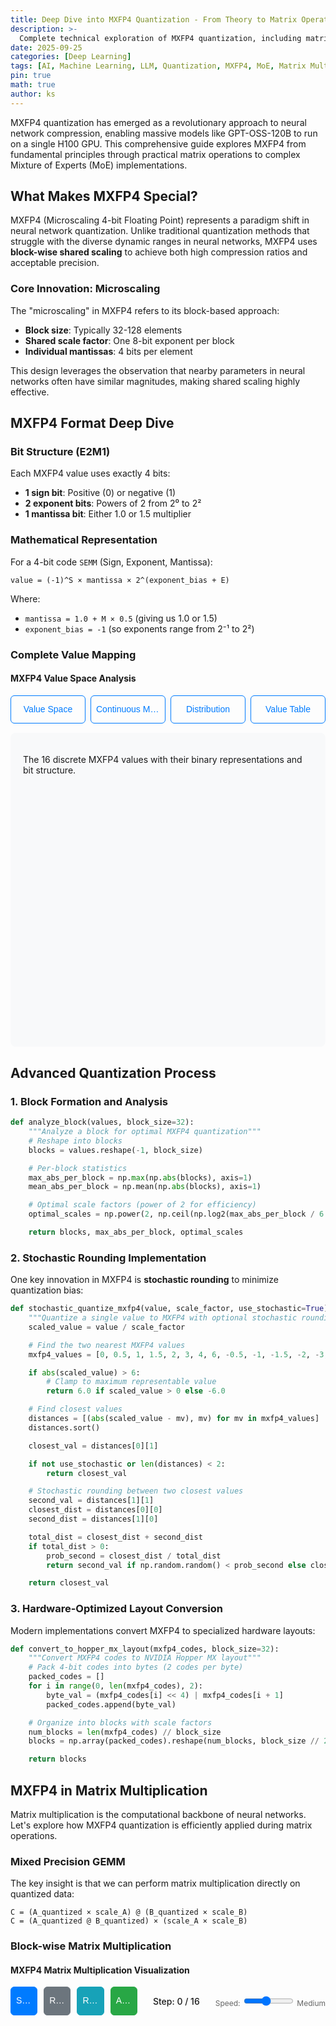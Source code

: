 ```yaml
---
title: Deep Dive into MXFP4 Quantization - From Theory to Matrix Operations and MoE Layers
description: >-
  Complete technical exploration of MXFP4 quantization, including matrix multiplication and Mixture of Experts implementation with interactive visualizations
date: 2025-09-25
categories: [Deep Learning]
tags: [AI, Machine Learning, LLM, Quantization, MXFP4, MoE, Matrix Multiplication, Optimization]
pin: true
math: true
author: ks
---
```


MXFP4 quantization has emerged as a revolutionary approach to neural network compression, enabling massive models like GPT-OSS-120B to run on a single H100 GPU. This comprehensive guide explores MXFP4 from fundamental principles through practical matrix operations to complex Mixture of Experts (MoE) implementations.

## What Makes MXFP4 Special?

MXFP4 (Microscaling 4-bit Floating Point) represents a paradigm shift in neural network quantization. Unlike traditional quantization methods that struggle with the diverse dynamic ranges in neural networks, MXFP4 uses **block-wise shared scaling** to achieve both high compression ratios and acceptable precision.

### Core Innovation: Microscaling

The "microscaling" in MXFP4 refers to its block-based approach:
- **Block size**: Typically 32-128 elements
- **Shared scale factor**: One 8-bit exponent per block
- **Individual mantissas**: 4 bits per element

This design leverages the observation that nearby parameters in neural networks often have similar magnitudes, making shared scaling highly effective.

## MXFP4 Format Deep Dive

### Bit Structure (E2M1)

Each MXFP4 value uses exactly 4 bits:
- **1 sign bit**: Positive (0) or negative (1)
- **2 exponent bits**: Powers of 2 from 2⁰ to 2²
- **1 mantissa bit**: Either 1.0 or 1.5 multiplier

### Mathematical Representation

For a 4-bit code `SEMM` (Sign, Exponent, Mantissa):

```
value = (-1)^S × mantissa × 2^(exponent_bias + E)
```

Where:
- `mantissa = 1.0 + M × 0.5` (giving us 1.0 or 1.5)
- `exponent_bias = -1` (so exponents range from 2⁻¹ to 2²)

### Complete Value Mapping

<div id="mxfp4-format-viz" class="my-4">
  <h4>MXFP4 Value Space Analysis</h4>

  <!-- Navigation -->
  <div class="mb-3">
    <div class="btn-group" role="group">
      <button type="button" class="btn btn-outline-primary chart-nav-btn" id="btn-value-space">Value Space</button>
      <button type="button" class="btn btn-outline-primary chart-nav-btn" id="btn-mapping">Continuous Mapping</button>
      <button type="button" class="btn btn-outline-primary chart-nav-btn" id="btn-distribution">Distribution</button>
      <button type="button" class="btn btn-outline-primary chart-nav-btn" id="btn-table">Value Table</button>
    </div>
  </div>

  <!-- Value Space View -->
  <div id="view-value-space" class="chart-view">
    <p class="text-muted small">
      The 16 discrete MXFP4 values with their binary representations and bit structure.
    </p>
    <div id="value-space-chart" style="height: 400px; width: 100%; position: relative;">
      <canvas id="valueSpaceCanvas" style="width: 100%; height: 100%; display: block;"></canvas>
    </div>
  </div>

  <!-- Mapping View -->
  <div id="view-mapping" class="chart-view" style="display: none;">
    <div class="mb-4">
      <h5>Continuous to Discrete Mapping</h5>
      <p class="text-muted small">
        Shows how continuous input values map to discrete MXFP4 values.
        The step function illustrates the quantization process and quantization error.
      </p>
      <div style="height: 400px; width: 100%; position: relative;">
        <canvas id="mappingCanvas" style="width: 100%; height: 100%; display: block;"></canvas>
      </div>
    </div>

    <div class="mb-4">
      <h5>Quantization Error Analysis</h5>
      <p class="text-muted small">
        Error between original and quantized values. Notice larger errors in sparse regions.
      </p>
      <div style="height: 300px; width: 100%; position: relative;">
        <canvas id="errorCanvas" style="width: 100%; height: 100%; display: block;"></canvas>
      </div>
    </div>
  </div>

  <!-- Distribution View -->
  <div id="view-distribution" class="chart-view" style="display: none;">
    <h5>Neural Network Weight Distribution</h5>
    <p class="text-muted small">
      How normally distributed values (typical of neural network weights) map to MXFP4 values.
    </p>
    <div style="height: 500px; width: 100%; position: relative;">
      <canvas id="distributionCanvas" style="width: 100%; height: 100%; display: block;"></canvas>
    </div>

    <div class="mt-4 text-muted small">
      <p><strong>Key Observations:</strong></p>
      <ul>
        <li>Values near zero (0.0, ±0.5, ±1.0) have highest probability</li>
        <li>Extreme values (±4.0, ±6.0) are rarely used in practice</li>
        <li>Non-uniform spacing affects representation efficiency</li>
        <li>Distribution matches typical neural network weight patterns</li>
      </ul>
    </div>
  </div>

  <!-- Table View -->
  <div id="view-table" class="chart-view" style="display: none;">
    <h5>Complete MXFP4 Value Table</h5>
    <div id="valueTable" class="table-responsive">
      <!-- Table will be populated by JavaScript -->
    </div>
  </div>
</div>

## Advanced Quantization Process

### 1. Block Formation and Analysis

```python
def analyze_block(values, block_size=32):
    """Analyze a block for optimal MXFP4 quantization"""
    # Reshape into blocks
    blocks = values.reshape(-1, block_size)

    # Per-block statistics
    max_abs_per_block = np.max(np.abs(blocks), axis=1)
    mean_abs_per_block = np.mean(np.abs(blocks), axis=1)

    # Optimal scale factors (power of 2 for efficiency)
    optimal_scales = np.power(2, np.ceil(np.log2(max_abs_per_block / 6.0)))

    return blocks, max_abs_per_block, optimal_scales
```

### 2. Stochastic Rounding Implementation

One key innovation in MXFP4 is **stochastic rounding** to minimize quantization bias:

```python
def stochastic_quantize_mxfp4(value, scale_factor, use_stochastic=True):
    """Quantize a single value to MXFP4 with optional stochastic rounding"""
    scaled_value = value / scale_factor

    # Find the two nearest MXFP4 values
    mxfp4_values = [0, 0.5, 1, 1.5, 2, 3, 4, 6, -0.5, -1, -1.5, -2, -3, -4, -6]

    if abs(scaled_value) > 6:
        # Clamp to maximum representable value
        return 6.0 if scaled_value > 0 else -6.0

    # Find closest values
    distances = [(abs(scaled_value - mv), mv) for mv in mxfp4_values]
    distances.sort()

    closest_val = distances[0][1]

    if not use_stochastic or len(distances) < 2:
        return closest_val

    # Stochastic rounding between two closest values
    second_val = distances[1][1]
    closest_dist = distances[0][0]
    second_dist = distances[1][0]

    total_dist = closest_dist + second_dist
    if total_dist > 0:
        prob_second = closest_dist / total_dist
        return second_val if np.random.random() < prob_second else closest_val

    return closest_val
```

### 3. Hardware-Optimized Layout Conversion

Modern implementations convert MXFP4 to specialized hardware layouts:

```python
def convert_to_hopper_mx_layout(mxfp4_codes, block_size=32):
    """Convert MXFP4 codes to NVIDIA Hopper MX layout"""
    # Pack 4-bit codes into bytes (2 codes per byte)
    packed_codes = []
    for i in range(0, len(mxfp4_codes), 2):
        byte_val = (mxfp4_codes[i] << 4) | mxfp4_codes[i + 1]
        packed_codes.append(byte_val)

    # Organize into blocks with scale factors
    num_blocks = len(mxfp4_codes) // block_size
    blocks = np.array(packed_codes).reshape(num_blocks, block_size // 2)

    return blocks
```

## MXFP4 in Matrix Multiplication

Matrix multiplication is the computational backbone of neural networks. Let's explore how MXFP4 quantization is efficiently applied during matrix operations.

### Mixed Precision GEMM

The key insight is that we can perform matrix multiplication directly on quantized data:

```
C = (A_quantized × scale_A) @ (B_quantized × scale_B)
C = (A_quantized @ B_quantized) × (scale_A × scale_B)
```

### Block-wise Matrix Multiplication

<div id="matmul-visualization" class="my-4">
  <h4>MXFP4 Matrix Multiplication Visualization</h4>
  <div class="controls mb-3">
    <div style="display: flex; flex-wrap: wrap; gap: 10px; align-items: center;">
      <button id="step-button" class="btn btn-primary">Step Forward</button>
      <button id="reset-button" class="btn btn-secondary">Reset</button>
      <button id="randomize-button" class="btn btn-info">Randomize Matrices</button>
      <button id="simulate-button" class="btn btn-success">Auto Simulate</button>
      <span style="margin-left: 15px; font-weight: 500;">
        Step: <span id="current-step">0</span> / <span id="total-steps">16</span>
      </span>
      <span style="margin-left: 15px; font-size: 12px; color: #666;">
        Speed: <input type="range" id="speed-slider" min="1" max="10" value="5" style="width: 80px;">
        <span id="speed-value">Medium</span>
      </span>
    </div>
  </div>
  <div id="matmul-canvas-container" style="height: 800px; width: 100%; position: relative;">
    <canvas id="matmulCanvas" style="width: 100%; height: 100%; display: block;"></canvas>
  </div>
</div>

### Optimized Implementation

Here's how matrix multiplication works with MXFP4 tensors:

```python
def mxfp4_matrix_multiply(A_quantized, A_scales, B_quantized, B_scales):
    """
    Perform matrix multiplication on MXFP4 quantized tensors

    Args:
        A_quantized: MXFP4 codes for matrix A [M, K]
        A_scales: Scale factors for A [M // block_size]
        B_quantized: MXFP4 codes for matrix B [K, N]
        B_scales: Scale factors for B [K // block_size]
    """
    # Convert MXFP4 codes to actual values
    A_dequant = dequantize_mxfp4(A_quantized, A_scales)
    B_dequant = dequantize_mxfp4(B_quantized, B_scales)

    # Perform matrix multiplication
    C = A_dequant @ B_dequant

    return C

def dequantize_mxfp4(quantized_codes, scale_factors, block_size=32):
    """Dequantize MXFP4 codes back to floating point values"""
    mxfp4_lookup = {
        0: 0.0, 1: 0.5, 2: 1.0, 3: 1.5, 4: 2.0, 5: 3.0, 6: 4.0, 7: 6.0,
        8: -0.0, 9: -0.5, 10: -1.0, 11: -1.5, 12: -2.0, 13: -3.0, 14: -4.0, 15: -6.0
    }

    # Map codes to MXFP4 values
    mxfp4_values = np.array([mxfp4_lookup[code] for code in quantized_codes.flatten()])
    mxfp4_values = mxfp4_values.reshape(quantized_codes.shape)

    # Apply scale factors block-wise
    result = np.zeros_like(mxfp4_values, dtype=np.float32)
    for i, scale in enumerate(scale_factors):
        start_idx = i * block_size
        end_idx = min(start_idx + block_size, mxfp4_values.shape[0])
        result[start_idx:end_idx] = mxfp4_values[start_idx:end_idx] * scale

    return result
```

### Performance Analysis

The computational benefits of MXFP4 matrix multiplication:

1. **Memory Bandwidth**: 4× reduction in data transfer
2. **Cache Efficiency**: More data fits in cache levels
3. **Specialized Hardware**: Native support in modern accelerators

<div id="performance-comparison" class="my-4">
  <div style="display: flex; flex-wrap: wrap; gap: 20px;">
    <div style="flex: 1; min-width: 300px;">
      <h5>Memory Usage Comparison</h5>
      <div style="height: 300px; width: 100%; position: relative;">
        <canvas id="memoryChart" style="width: 100%; height: 100%; display: block;"></canvas>
      </div>
    </div>
    <div style="flex: 1; min-width: 300px;">
      <h5>Throughput Analysis</h5>
      <div style="height: 300px; width: 100%; position: relative;">
        <canvas id="throughputChart" style="width: 100%; height: 100%; display: block;"></canvas>
      </div>
    </div>
  </div>
</div>

## MXFP4 in Mixture of Experts (MoE) Layers

MoE architectures benefit tremendously from MXFP4 quantization due to their massive parameter counts and sparse activation patterns.

### MoE Architecture Overview

A typical MoE layer consists of:
- **Router Network**: Selects which experts to activate
- **Expert Networks**: Specialized feedforward networks
- **Combining Logic**: Aggregates expert outputs

### MXFP4 MoE Implementation

Based on the GPT-OSS implementation, here's how MXFP4 is applied:

```python
class MXFP4_MoE_Layer:
    def __init__(self, config):
        self.num_experts = config.num_experts  # e.g., 128
        self.experts_per_token = config.experts_per_token  # e.g., 4
        self.hidden_size = config.hidden_size
        self.intermediate_size = config.intermediate_size

        # Quantized expert weights
        self.expert_weights_quantized = {}
        self.expert_scales = {}

        self._initialize_experts()

    def _initialize_experts(self):
        """Initialize and quantize all expert weights"""
        for expert_id in range(self.num_experts):
            # Create expert weights (typically much larger than hidden_size)
            w1 = torch.randn(self.hidden_size, self.intermediate_size * 2)
            w2 = torch.randn(self.intermediate_size, self.hidden_size)

            # Quantize to MXFP4
            w1_quant, w1_scales = self.quantize_mx4(w1)
            w2_quant, w2_scales = self.quantize_mx4(w2)

            self.expert_weights_quantized[expert_id] = {
                'w1': w1_quant, 'w2': w2_quant
            }
            self.expert_scales[expert_id] = {
                'w1': w1_scales, 'w2': w2_scales
            }

    def quantize_mx4(self, weight_tensor, block_size=32):
        """Quantize weights using MXFP4 format"""
        # Transpose for optimal memory layout (as in GPT-OSS)
        w = weight_tensor.mT.contiguous()

        # Convert to bfloat16 first
        w = w.to(torch.bfloat16)

        # Apply microscaling quantization
        w_quantized, w_scales = self.downcast_to_mxfp(w, block_size)

        # Convert to hardware-optimized layout
        w_quantized = self.convert_to_mx_layout(w_quantized)

        return w_quantized, w_scales

    def forward(self, x, router_weights):
        """Forward pass through MoE layer"""
        batch_size, seq_len, hidden_size = x.shape

        # Router determines expert selection
        expert_indices, expert_weights = self.route_tokens(x, router_weights)

        # Process through selected experts
        outputs = []
        for expert_id in expert_indices:
            # Get quantized weights for this expert
            w1_quant = self.expert_weights_quantized[expert_id]['w1']
            w2_quant = self.expert_weights_quantized[expert_id]['w2']
            w1_scales = self.expert_scales[expert_id]['w1']
            w2_scales = self.expert_scales[expert_id]['w2']

            # Dequantize and compute (or use fused kernel)
            expert_output = self.expert_forward(x, w1_quant, w1_scales, w2_quant, w2_scales)
            outputs.append(expert_output)

        # Combine expert outputs
        final_output = self.combine_expert_outputs(outputs, expert_weights)
        return final_output

    def route_tokens(self, x, router_weights):
        """Token routing logic"""
        # Compute routing probabilities
        routing_logits = x @ router_weights  # [batch, seq, num_experts]
        routing_probs = torch.softmax(routing_logits, dim=-1)

        # Select top-k experts per token
        expert_weights, expert_indices = torch.topk(routing_probs, self.experts_per_token, dim=-1)

        return expert_indices, expert_weights
```

### MoE Memory Efficiency

The memory savings in MoE layers with MXFP4 are dramatic:

<div id="moe-efficiency" class="my-4">
  <h4>MoE Memory Usage: BF16 vs MXFP4</h4>
  <div class="controls mb-3">
    <div style="display: flex; flex-wrap: wrap; gap: 20px; align-items: center;">
      <div>
        <label for="num-experts-slider">Number of Experts: <span id="num-experts-value">128</span></label>
        <input type="range" id="num-experts-slider" min="8" max="512" value="128" style="width: 150px;">
      </div>
      <div>
        <label for="expert-size-slider">Expert Size (M params): <span id="expert-size-value">100</span></label>
        <input type="range" id="expert-size-slider" min="10" max="1000" value="100" style="width: 150px;">
      </div>
    </div>
  </div>
  <div id="moe-memory-chart" style="height: 400px; width: 100%; position: relative;">
    <canvas id="moeMemoryCanvas" style="width: 100%; height: 100%; display: block;"></canvas>
  </div>
</div>

### Real-World Example: GPT-OSS-120B

The GPT-OSS-120B model demonstrates MXFP4's power in MoE architectures:

- **Total Parameters**: 120B
- **Active Parameters per Token**: ~6B (due to MoE sparsity)
- **Memory with BF16**: ~240GB
- **Memory with MXFP4**: ~67GB (3.6× reduction)
- **Single H100 Capability**: Enabled by MXFP4 quantization

### MoE Visualization

<div id="moe-architecture-viz" class="my-4">
  <h4>Interactive MoE Layer Visualization</h4>
  <div class="controls mb-3">
    <button id="animate-moe" class="btn btn-success">Animate Token Flow</button>
    <button id="show-routing" class="btn btn-info">Show Routing</button>
    <button id="highlight-quantization" class="btn btn-warning">Highlight Quantization</button>
  </div>
  <div id="moe-diagram" style="height: 600px; width: 100%; position: relative;">
    <canvas id="moeDiagramCanvas" style="width: 100%; height: 100%; display: block;"></canvas>
  </div>
</div>

## Advanced Topics

### Triton Kernels for MXFP4

Modern implementations use Triton kernels for optimal GPU performance:

```python
import triton
import triton.language as tl

@triton.jit
def mxfp4_gemm_kernel(
    # Input pointers
    a_ptr, b_ptr, c_ptr,
    # Scale factor pointers
    scale_a_ptr, scale_b_ptr,
    # Matrix dimensions
    M, N, K,
    # Block sizes
    BLOCK_SIZE_M: tl.constexpr,
    BLOCK_SIZE_N: tl.constexpr,
    BLOCK_SIZE_K: tl.constexpr,
):
    """Triton kernel for MXFP4 matrix multiplication"""
    # Program ID
    pid_m = tl.program_id(axis=0)
    pid_n = tl.program_id(axis=1)

    # Compute offsets
    offs_m = pid_m * BLOCK_SIZE_M + tl.arange(0, BLOCK_SIZE_M)
    offs_n = pid_n * BLOCK_SIZE_N + tl.arange(0, BLOCK_SIZE_N)
    offs_k = tl.arange(0, BLOCK_SIZE_K)

    # Initialize accumulator
    accumulator = tl.zeros((BLOCK_SIZE_M, BLOCK_SIZE_N), dtype=tl.float32)

    # Main computation loop
    for k in range(0, tl.cdiv(K, BLOCK_SIZE_K)):
        # Load A block (MXFP4)
        a_mask = (offs_m[:, None] < M) & (offs_k[None, :] < K)
        a = tl.load(a_ptr + offs_m[:, None] * K + offs_k[None, :], mask=a_mask)

        # Load B block (MXFP4)
        b_mask = (offs_k[:, None] < K) & (offs_n[None, :] < N)
        b = tl.load(b_ptr + offs_k[:, None] * N + offs_n[None, :], mask=b_mask)

        # Load scale factors
        scale_a = tl.load(scale_a_ptr + k)
        scale_b = tl.load(scale_b_ptr + k)

        # Dequantize and accumulate
        a_fp = dequantize_mxfp4(a) * scale_a
        b_fp = dequantize_mxfp4(b) * scale_b
        accumulator += tl.dot(a_fp, b_fp)

        # Update offsets for next iteration
        offs_k += BLOCK_SIZE_K

    # Store result
    c_mask = (offs_m[:, None] < M) & (offs_n[None, :] < N)
    tl.store(c_ptr + offs_m[:, None] * N + offs_n[None, :], accumulator, mask=c_mask)

@triton.jit
def dequantize_mxfp4(codes):
    """Dequantize MXFP4 codes to floating point"""
    # MXFP4 lookup table
    values = tl.constexpr([0.0, 0.5, 1.0, 1.5, 2.0, 3.0, 4.0, 6.0,
                          -0.0, -0.5, -1.0, -1.5, -2.0, -3.0, -4.0, -6.0])

    # Map codes to values (simplified - actual implementation more complex)
    return tl.gather(values, codes)
```

### Error Analysis and Mitigation

MXFP4 quantization introduces errors that can accumulate during training:

1. **Quantization Error**: Difference between original and quantized values
2. **Accumulation Error**: Errors that compound through network layers
3. **Gradient Mismatch**: Forward/backward pass precision differences

Mitigation strategies:
- **Stochastic Rounding**: Reduces quantization bias
- **Error Feedback**: Accumulates and corrects rounding errors
- **Mixed Precision**: Uses higher precision for critical computations

## Performance Benchmarks

### Memory Comparison

| Model Size | BF16 Memory | MXFP4 Memory | Reduction |
|------------|-------------|--------------|-----------|
| 7B params  | 14 GB       | 3.9 GB       | 3.6×      |
| 70B params | 140 GB      | 39 GB        | 3.6×      |
| 120B params| 240 GB      | 67 GB        | 3.6×      |

### Throughput Analysis

<div id="performance-metrics" class="my-4">
  <div style="display: flex; flex-wrap: wrap; gap: 20px;">
    <div style="flex: 1; min-width: 300px;">
      <h5>Training Throughput</h5>
      <div style="height: 300px; width: 100%; position: relative;">
        <canvas id="trainingThroughputChart" style="width: 100%; height: 100%; display: block;"></canvas>
      </div>
    </div>
    <div style="flex: 1; min-width: 300px;">
      <h5>Inference Latency</h5>
      <div style="height: 300px; width: 100%; position: relative;">
        <canvas id="inferenceLatencyChart" style="width: 100%; height: 100%; display: block;"></canvas>
      </div>
    </div>
  </div>
</div>

## Future Directions

### Hardware Support

- **NVIDIA Blackwell**: Native MXFP4 support
- **AMD RDNA4**: Expected MX format acceleration
- **Custom ASICs**: Optimized for microscaling formats

### Algorithm Improvements

1. **Adaptive Block Sizes**: Dynamic block sizing based on weight distributions
2. **Hierarchical Scaling**: Multi-level scaling for better precision
3. **Learned Quantization**: Neural networks that learn optimal quantization strategies

### Applications Beyond LLMs

- **Computer Vision**: ConvNets with MXFP4 weights
- **Recommendation Systems**: Large embedding tables
- **Scientific Computing**: High-performance linear algebra

## Conclusion

MXFP4 quantization represents a fundamental advancement in neural network compression. Its block-wise microscaling approach elegantly balances compression efficiency with computational accuracy, enabling the democratization of large-scale AI models.

Key takeaways:
- **3.6× memory reduction** with acceptable accuracy loss
- **Native hardware support** in modern accelerators
- **Particularly effective** for MoE architectures
- **Production-ready** with implementations in major frameworks

The combination of clever format design, stochastic rounding, and hardware optimization makes MXFP4 a compelling choice for the next generation of efficient AI systems.

---

*Try the interactive visualizations above to gain deeper insights into MXFP4's behavior across different scenarios. The format's non-uniform value distribution and block-wise scaling create fascinating trade-offs that are best understood through hands-on exploration.*

<!-- Custom styles for visualizations -->
<style>
.btn-group {
  display: flex;
  width: 100%;
  gap: 8px;
}

.btn {
  display: block;
  flex: 1;
  padding: 12px 8px;
  margin: 0;
  font-size: 14px;
  font-weight: 500;
  line-height: 1.4;
  text-align: center;
  text-decoration: none;
  white-space: nowrap;
  overflow: hidden;
  text-overflow: ellipsis;
  vertical-align: middle;
  cursor: pointer;
  border: 1px solid transparent;
  border-radius: 6px;
  transition: all 0.15s ease-in-out;
  user-select: none;
}

.btn-primary {
  color: #fff;
  background-color: #007bff;
  border-color: #007bff;
}

.btn-primary:hover {
  color: #fff;
  background-color: #0056b3;
  border-color: #004085;
}

.btn-outline-primary {
  color: #007bff;
  background-color: transparent;
  border-color: #007bff;
}

.btn-outline-primary:hover {
  color: #fff;
  background-color: #007bff;
  border-color: #007bff;
}

.btn-secondary {
  color: #fff;
  background-color: #6c757d;
  border-color: #6c757d;
}

.btn-secondary:hover {
  color: #fff;
  background-color: #545b62;
  border-color: #4e555b;
}

.btn-info {
  color: #fff;
  background-color: #17a2b8;
  border-color: #17a2b8;
}

.btn-info:hover {
  color: #fff;
  background-color: #138496;
  border-color: #117a8b;
}

.btn-success {
  color: #fff;
  background-color: #28a745;
  border-color: #28a745;
}

.btn-success:hover {
  color: #fff;
  background-color: #218838;
  border-color: #1e7e34;
}

.btn-warning {
  color: #212529;
  background-color: #ffc107;
  border-color: #ffc107;
}

.btn-warning:hover {
  color: #212529;
  background-color: #e0a800;
  border-color: #d39e00;
}

.chart-view {
  background: #f8f9fa;
  border-radius: 8px;
  padding: 20px;
  margin-top: 15px;
}

.table-responsive {
  max-height: 500px;
  overflow-y: auto;
}

.badge {
  font-size: 0.7em;
}

.bg-success { background-color: #28a745 !important; }
.bg-warning { background-color: #ffc107 !important; color: #000 !important; }
.bg-danger { background-color: #dc3545 !important; }

@media (max-width: 768px) {
  .btn-group {
    flex-direction: column;
    gap: 4px;
  }

  .btn {
    font-size: 13px;
    padding: 10px 8px;
  }
}

@media (max-width: 480px) {
  .btn {
    font-size: 12px;
    padding: 8px 6px;
  }
}
</style>

<!-- Load visualization scripts -->
<script src="https://cdn.jsdelivr.net/npm/chart.js"></script>


<script src="{{ '/assets/js/mxfp4-deep-dive-viz.js' | relative_url }}"></script>

